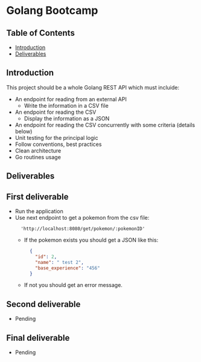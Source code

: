 # Golang Bootcamp

## Table of Contents  

- [Introduction](#introduction)
- [Deliverables](#Deliverables)

## Introduction

This project should be a whole Golang REST API which must incluide:
- An endpoint for reading from an external API
  - Write the information in a CSV file
- An endpoint for reading the CSV
  - Display the information as a JSON
- An endpoint for reading the CSV concurrently with some criteria (details below)
- Unit testing for the principal logic
- Follow conventions, best practices
- Clean architecture
- Go routines usage


## Deliverables

## First deliverable
  - Run the application
  - Use next endpoint to get a pokemon from the csv file:
    ```
      'http://localhost:8080/get/pokemon/:pokemonID'
    ```
    - If the pokemon exists you should get a JSON like this:
      ```json
        {
          "id": 2,
          "name": " test 2",
          "base_experience": "456"
        }
      ```
    - If not you should get an error message.

## Second deliverable
  - Pending

## Final deliverable
  - Pending



